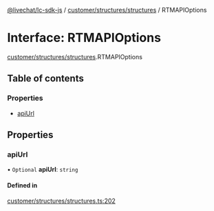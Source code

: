 [@livechat/lc-sdk-js](../README.md) / [customer/structures/structures](../modules/customer_structures_structures.md) / RTMAPIOptions

# Interface: RTMAPIOptions

[customer/structures/structures](../modules/customer_structures_structures.md).RTMAPIOptions

## Table of contents

### Properties

- [apiUrl](customer_structures_structures.RTMAPIOptions.md#apiurl)

## Properties

### apiUrl

• `Optional` **apiUrl**: `string`

#### Defined in

[customer/structures/structures.ts:202](https://github.com/livechat/lc-sdk-js/blob/a63b0a6/src/customer/structures/structures.ts#L202)
